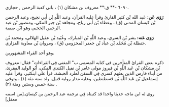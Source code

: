 ٦٠٩٠ -** ق:** معروف بن مشكان (١) ، باني كعبة الرحمن , حجازي.

**رَوَى عَن:** عَبد الله بْن كثير القارئ وقرأ عليه القرآن، وعبد اللَّهِ بْن أَبي نجيح، وعبد الرحمن بْن كيسان المدني (ق) ، وعطاء بْن أَبي رباح، ومجاهد بْن جبر المكي، ومنصور بْن عبد الرحمن الحجبي وهو ابْن صفية.

**رَوَى عَنه:** بشر بْن السري، وعبد اللَّهِ بْن المبارك، وعُبَيد بْن عقيل الهلالي، ومحمد بْن حنظلة بْن مُحَمَّد بْن عباد بْن جعفر المخزومي (ق) ، ومروان بْن معاوية الفزاري.

وهو أحد القراء المشهورين.

ذكره بعض القرائ المتأخرين في كتابه المسمى ب" المغني فِي القراءات" فقال: معروف بْن مشكان بْن عَبد اللَّهِ بْن فيروز مولى عامر بْن نفيل الكندي المكي، أَبُو الوليد المقرئ، من أبناء فارس الذين بعثهم كسرى فِي السفن لطرد الحبشة. قرأ على ابنكثير، وقرأ عليه إسماعيل بْن عَبد اللَّهِ بْن قسطنطين، وعليه مدار رواية قنبل. ولد سنة مئة (١) ، وتوفي سنة خمس وستين ومئة (٢) .

روى له ابن ماجه حديثا واحدا قد كتبناه فِي ترجمة عبد الرحمن بن كيسان.[من اسمه معقل]